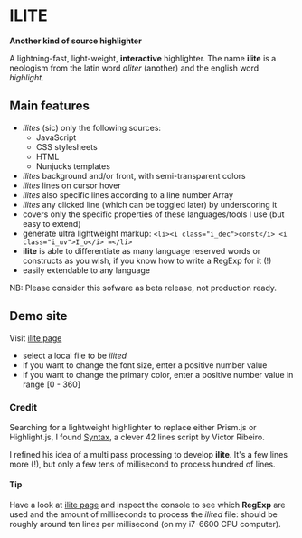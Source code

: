 # ILITE

__Another kind of source highlighter__

A lightning-fast, light-weight, __interactive__ highlighter.
The name __ilite__ is a neologism from the latin word _aliter_ (another) and the english word _highlight_.


## Main features

-  _ilites_ (sic) only the following sources:
    - JavaScript
    - CSS stylesheets
    - HTML
    - Nunjucks templates
- _ilites_ background and/or front, with semi-transparent colors
-  _ilites_ lines on cursor hover
-  _ilites_ also specific lines according to a line number Array
-  _ilites_ any clicked line (which can be toggled later) by underscoring it
-  covers only the specific properties of these languages/tools I use (but easy to extend)
-  generate ultra lightweight markup:
```<li><i class="i_dec">const</i> <i class="i_uv">I_o</i> =</li>```
-  __ilite__ is able to differentiate as many language reserved words or constructs as you wish,
if you know how to write a RegExp for it (!)
- easily extendable to any language


NB: Please consider this sofware as beta release, not production ready.


## Demo site

Visit [ilite page]

+ select a local file to be _ilited_
+ if you want to change the font size, enter a positive number value
+ if you want to change the primary color, enter a positive number value in range [0 - 360]


### Credit

Searching for a lightweight highlighter to replace either Prism.js or Highlight.js, I found [Syntax], a clever 42 lines script by Victor Ribeiro.

I refined his idea of a multi pass processing to develop __ilite__.
It's a few lines more (!), but only a few tens of millisecond to process hundred of lines.

#### Tip

Have a look at [ilite page] and inspect the console to see which **RegExp** are used and the amount of milliseconds to process the _ilited_ file: should be roughly around ten lines per millisecond (on my i7-6600 CPU computer).


[ilite page]: https://ilite.netlify.app
[Syntax]: https://github.com/victorqribeiro/syntax